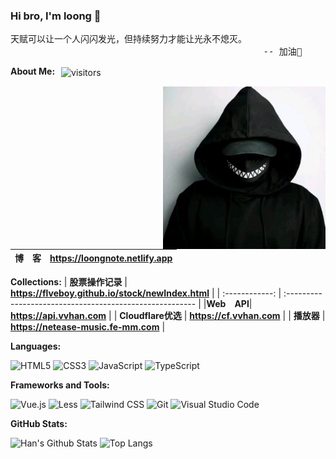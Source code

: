 ### Hi bro, I'm loong 👋

<pre>
天赋可以让一个人闪闪发光，但持续努力才能让光永不熄灭。
                                                -- 加油💪
</pre>

**About Me:** <img style="margin-left:6px" src="https://visitor-badge.laobi.icu/badge?page_id=flveboy.flveboy&right_color=green" align="center" alt="visitors">

<img src="https://raw.githubusercontent.com/flveboy/flveboy/main/man.jpg" width="260" align="right" alt="Code Boy">


| **博&emsp;客** | **<https://loongnote.netlify.app>**                            |
| :------------: | :------------------------------------------------------- |

**Collections:**
| **股票操作记录** | **<https://flveboy.github.io/stock/newIndex.html>**                                      |
| :------------: | :------------------------------------------------------- |
|**Web&emsp;API**| **<https://api.vvhan.com>**          |
| **Cloudflare优选** | **<https://cf.vvhan.com>** |
| **播放器** | **<https://netease-music.fe-mm.com>** |

**Languages:**

![HTML5](https://img.shields.io/badge/HTML5-E34F26?logo=HTML5&logoColor=fff)
![CSS3](https://img.shields.io/badge/CSS3-1572B6?logo=CSS3&logoColor=fff)
![JavaScript](https://img.shields.io/badge/JavaScript-F7DF1E?logo=JavaScript&logoColor=333)
![TypeScript](https://img.shields.io/badge/TypeScript-3178C6?logo=TypeScript&logoColor=fff)

**Frameworks and Tools:**

![Vue.js](https://img.shields.io/badge/Vue.js-4FC08D?logo=Vue.js&logoColor=fff)
![Less](https://img.shields.io/badge/Less-CC6699?logo=Less&logoColor=fff)
![Tailwind CSS](https://img.shields.io/badge/Tailwind%20CSS-06B6D4?logo=TailwindCSS&logoColor=fff)
![Git](https://img.shields.io/badge/Git-F05032?logo=Git&logoColor=fff)
![Visual Studio Code](https://img.shields.io/badge/VS%20CODE-007ACC?logo=educative&logoColor=fff)

**GitHub Stats:**

![Han's Github Stats](https://github-readme-stats.vercel.app/api?username=flveboy&show_icons=true&hide_title=true&count_private=true)
![Top Langs](https://github-readme-stats.vercel.app/api/top-langs/?username=flveboy&layout=compact)
